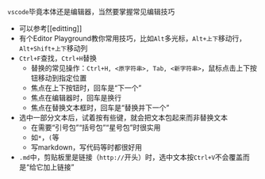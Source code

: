 `vscode`毕竟本体还是编辑器，当然要掌握常见编辑技巧
- 可以参考[[editting]]
- 有个Editor Playground教你常用技巧，比如`Alt`多光标，`Alt+上下`移动行，`Alt+Shift+上下`移动列
- `Ctrl+F`查找，`Ctrl+H`替换
  - 替换的常见操作：`Ctrl+H, <原字符串>, Tab, <新字符串>`，鼠标点击上下按钮移动到指定位置
  - 焦点在上下按钮时，回车是“下一个”
  - 焦点在编辑器时，回车是换行
  - 焦点在替换文本框时，回车是“替换并下一个”
- 选中一部分文本后，试着按有些键，就会把文本包起来而非替换文本
  - 在需要“引号包”“括号包”“星号包”时很实用
  - 如`*`，`(`等
  - 写markdown，写代码等时都很好用
- `.md`中，剪贴板里是链接（`http://`开头）时，选中文本按`Ctrl+V`不会覆盖而是“给它加上链接”